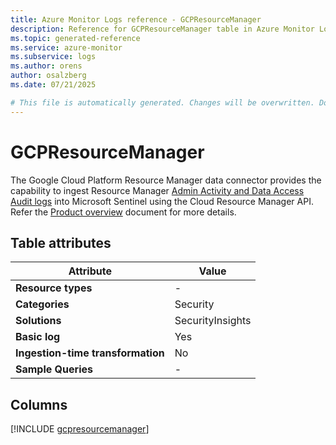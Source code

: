 ```yaml
---
title: Azure Monitor Logs reference - GCPResourceManager
description: Reference for GCPResourceManager table in Azure Monitor Logs.
ms.topic: generated-reference
ms.service: azure-monitor
ms.subservice: logs
ms.author: orens
author: osalzberg
ms.date: 07/21/2025

# This file is automatically generated. Changes will be overwritten. Do not change this file directly.
---
```


# GCPResourceManager

The Google Cloud Platform Resource Manager data connector provides the capability to ingest Resource Manager [Admin Activity and Data Access Audit logs](https://cloud.google.com/resource-manager/docs/audit-logging) into Microsoft Sentinel using the Cloud Resource Manager API. Refer the [Product overview](https://cloud.google.com/resource-manager/docs/cloud-platform-resource-hierarchy) document for more details.


## Table attributes

|Attribute|Value|
|---|---|
|**Resource types**|-|
|**Categories**|Security|
|**Solutions**| SecurityInsights|
|**Basic log**|Yes|
|**Ingestion-time transformation**|No|
|**Sample Queries**|-|



## Columns
  
[!INCLUDE [gcpresourcemanager](~/reusable-content/ce-skilling/azure/includes/azure-monitor/reference/tables/gcpresourcemanager-include.md)]
